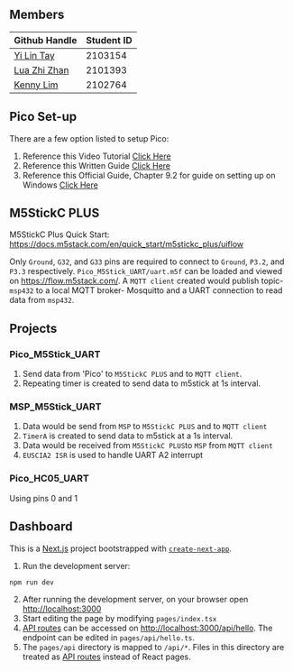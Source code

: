## Members

| Github Handle                                             | Student ID |
| --------------------------------------------------------- | ---------- |
| <a href="https://github.com/yilinTay1/">Yi Lin Tay</a>    | 2103154    |
| <a href="https://github.com/luazhizhan/">Lua Zhi Zhan</a> | 2101393    |
| <a href="https://github.com/Kenny-DevTech/">Kenny Lim</a> | 2102764    |

## Pico Set-up

There are a few option listed to setup Pico:

1. Reference this Video Tutorial [Click Here](https://www.youtube.com/watch?v=B5rQSoOmR5w)
2. Reference this Written Guide [Click Here](https://www.digikey.sg/en/maker/projects/raspberry-pi-pico-and-rp2040-cc-part-1-blink-and-vs-code/7102fb8bca95452e9df6150f39ae8422)
3. Reference this Official Guide, Chapter 9.2 for guide on setting up on Windows [Click Here](https://datasheets.raspberrypi.com/pico/getting-started-with-pico.pdf)

## M5StickC PLUS

M5StickC Plus Quick Start: https://docs.m5stack.com/en/quick_start/m5stickc_plus/uiflow

Only `Ground`, `G32`, and `G33` pins are required to connect to `Ground`, `P3.2`, and `P3.3` respectively.
`Pico_M5Stick_UART/uart.m5f` can be loaded and viewed on https://flow.m5stack.com/. A `MQTT client` created would publish topic- `msp432` to a local MQTT broker- Mosquitto and a UART connection to read data from `msp432`.

## Projects

### Pico_M5Stick_UART

1. Send data from 'Pico' to `M5StickC PLUS` and to `MQTT client`.
2. Repeating timer is created to send data to m5stick at 1s interval.

### MSP_M5Stick_UART

1. Data would be send from `MSP` to `M5StickC PLUS` and to `MQTT client`
2. `TimerA` is created to send data to m5stick at a 1s interval.
3. Data would be received from `M5StickC PLUS`to `MSP` from `MQTT client`
4. `EUSCIA2 ISR` is used to handle UART A2 interrupt

### Pico_HC05_UART

Using pins 0 and 1

## Dashboard

This is a [Next.js](https://nextjs.org/) project bootstrapped with [`create-next-app`](https://github.com/vercel/next.js/tree/canary/packages/create-next-app).

1. Run the development server:

```bash
npm run dev
```

2. After running the development server, on your browser open [http://localhost:3000](http://localhost:3000)
3. Start editing the page by modifying `pages/index.tsx`
4. [API routes](https://nextjs.org/docs/api-routes/introduction) can be accessed on [http://localhost:3000/api/hello](http://localhost:3000/api/hello). The endpoint can be edited in `pages/api/hello.ts`.
5. The `pages/api` directory is mapped to `/api/*`. Files in this directory are treated as [API routes](https://nextjs.org/docs/api-routes/introduction) instead of React pages.
